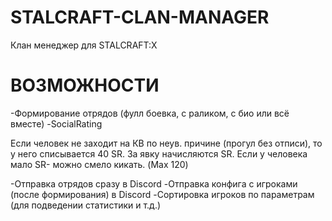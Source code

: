 # STALCRAFT-CLAN-MANAGER
Клан менеджер для STALCRAFT:X

# ВОЗМОЖНОСТИ
-Формирование отрядов (фулл боевка, с раликом, с био или всё вместе)
-SocialRating

Если человек не заходит на КВ по неув. причине (прогул без отписи), то у него списывается 40 SR.
За явку начисляются SR. Если у человека мало SR- можно смело кикать. (Max 120)

-Отправка отрядов сразу в Discord
-Отправка конфига с игроками (после формирования) в Discord
-Сортировка игроков по параметрам (для подведении статистики и т.д.)
